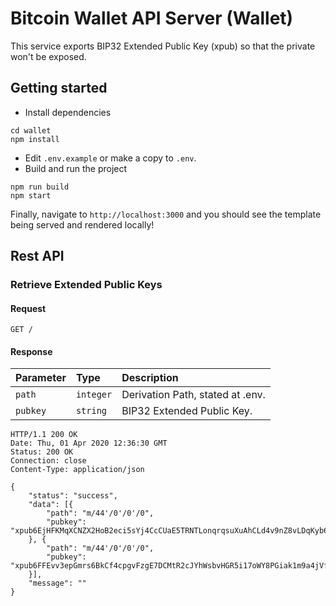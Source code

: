 # Bitcoin Wallet API Server (Wallet)

This service exports BIP32 Extended Public Key (xpub) so that the private won't be exposed.

## Getting started
- Install dependencies
```
cd wallet
npm install
```
- Edit ```.env.example``` or make a copy to ```.env```. 
- Build and run the project
```
npm run build
npm start
```

Finally, navigate to `http://localhost:3000` and you should see the template being served and rendered locally!

## Rest API

### Retrieve Extended Public Keys
#### Request
```http
GET /
```
#### Response
| Parameter | Type | Description |
| :--- | :--- | :--- |
| `path` | `integer` | Derivation Path, stated at .env. |
| `pubkey` | `string` | BIP32 Extended Public Key. |

    HTTP/1.1 200 OK
    Date: Thu, 01 Apr 2020 12:36:30 GMT
    Status: 200 OK
    Connection: close
    Content-Type: application/json

    {
        "status": "success",
        "data": [{
            "path": "m/44'/0'/0'/0",
            "pubkey": "xpub6EjHFKMqXCNZX2HoB2eci5sYj4CcCUaE5TRNTLonqrqsuXuAhCLd4v9nZ8vLDqKyb65CYBiXVchfZd9pMLW2gSr3JGFf9RvWYTi7H3HYab2"
        }, {
            "path": "m/44'/0'/0'/0",
            "pubkey": "xpub6FFEvv3epGmrs6BkCf4cpgvFzgE7DCMtR2cJYhWsbvHGR5i17oWY8PGiak1m9a4jVfnArDEiYdKUqeL6KS7rnK2vG5CHJZgMQH915MhDr74"
        }],
        "message": ""
    }
